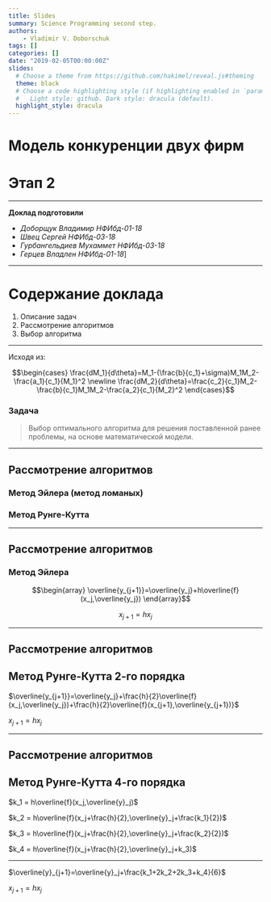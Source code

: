 ```yaml
---
title: Slides
summary: Science Programming second step.
authors:
    - Vladimir V. Doborschuk
tags: []
categories: []
date: "2019-02-05T00:00:00Z"
slides:
  # Choose a theme from https://github.com/hakimel/reveal.js#theming
  theme: black
  # Choose a code highlighting style (if highlighting enabled in `params.toml`)
  #   Light style: github. Dark style: dracula (default).
  highlight_style: dracula
---
```


# Модель конкуренции двух фирм
# Этап 2

---

**Доклад подготовили**

- *Доборщук Владимир НФИбд-01-18*
- *Швец Сергей НФИбд-03-18*
- *Гурбангельдиев Мухаммет НФИбд-03-18*
- *Герцев Владлен НФИбд-01-18*]

---

# Содержание доклада

1. Описание задач
2. Рассмотрение алгоритмов
3. Выбор алгоритма

---

Исходя из:

$$\begin{cases}
\frac{dM_1}{d\theta}=M_1-(\frac{b}{c_1}+\sigma)M_1M_2-\frac{a_1}{c_1}{M_1}^2 \newline
\frac{dM_2}{d\theta}=\frac{c_2}{c_1}M_2-\frac{b}{c_1}M_1M_2-\frac{a_2}{c_1}{M_2}^2
\end{cases}$$

### Задача

> Выбор оптимального алгоритма для решения поставленной ранее проблемы, на основе математической модели.

---

## Рассмотрение алгоритмов

### Метод Эйлера (метод ломаных)

### Метод Рунге-Кутта

---

## Рассмотрение алгоритмов

### Метод Эйлера

$$\begin{array}
\overline{y_{j+1}}=\overline{y_j}+h\overline{f}(x_j,\overline{y_j})
\end{array}$$

$$x_{j+1}=hx_j$$

---

## Рассмотрение алгоритмов

## Метод Рунге-Кутта 2-го порядка

$\overline{y_{j+1}}=\overline{y_j}+\frac{h}{2}\overline{f}(x_j,\overline{y_j})+\frac{h}{2}\overline{f}(x_{j+1},\overline{y_{j+1})}$

$x_{j+1}=hx_j$

---

## Рассмотрение алгоритмов

## Метод Рунге-Кутта 4-го порядка

$k_1 = h\overline{f}(x_j,\overline{y}_j)$

$k_2 = h\overline{f}(x_j+\frac{h}{2},\overline{y}_j+\frac{k_1}{2})$

$k_3 = h\overline{f}(x_j+\frac{h}{2},\overline{y}_j+\frac{k_2}{2})$

$k_4 = h\overline{f}(x_j+\frac{h}{2},\overline{y}_j+k_3)$

---

$\overline{y}_{j+1}=\overline{y}_j+\frac{k_1+2k_2+2k_3+k_4}{6}$

$x_{j+1}=hx_j$
